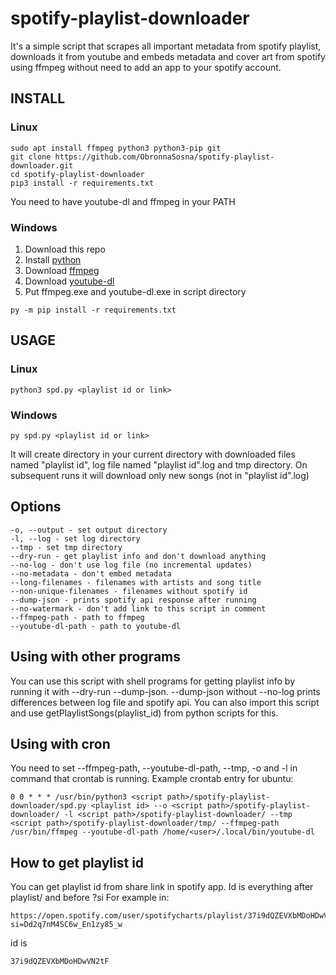 # spotify-playlist-downloader
It's a simple script that scrapes all important metadata from spotify playlist, downloads it from youtube and embeds metadata and cover art from spotify using ffmpeg without need to add an app to your spotify account.
## INSTALL
### Linux
```
sudo apt install ffmpeg python3 python3-pip git
git clone https://github.com/ObronnaSosna/spotify-playlist-downloader.git
cd spotify-playlist-downloader
pip3 install -r requirements.txt
```
You need to have youtube-dl and ffmpeg in your PATH
### Windows
1. Download this repo
2. Install [python](https://www.python.org/downloads/)
3. Download [ffmpeg](https://ffmpeg.org/download.html)
4. Download [youtube-dl](http://ytdl-org.github.io/youtube-dl/download.html)
5. Put ffmpeg.exe and youtube-dl.exe in script directory
```
py -m pip install -r requirements.txt

```
## USAGE
### Linux
```
python3 spd.py <playlist id or link>
```
### Windows
```
py spd.py <playlist id or link>
```
It will create directory in your current directory with downloaded files named "playlist id", log file named "playlist id".log and tmp directory.
On subsequent runs it will download only new songs (not in "playlist id".log)
## Options
```
-o, --output - set output directory
-l, --log - set log directory
--tmp - set tmp directory
--dry-run - get playlist info and don't download anything
--no-log - don't use log file (no incremental updates)
--no-metadata - don't embed metadata
--long-filenames - filenames with artists and song title
--non-unique-filenames - filenames without spotify id
--dump-json - prints spotify api response after running
--no-watermark - don't add link to this script in comment
--ffmpeg-path - path to ffmpeg
--youtube-dl-path - path to youtube-dl
```
## Using with other programs
You can use this script with shell programs for getting playlist info by running it with --dry-run --dump-json.
--dump-json without --no-log prints differences between log file and spotify api. 
You can also import this script and use getPlaylistSongs(playlist_id) from python scripts for this.
## Using with cron
You need to set --ffmpeg-path, --youtube-dl-path, --tmp, -o and -l in command that crontab is running.
Example crontab entry for ubuntu:
```
0 0 * * * /usr/bin/python3 <script path>/spotify-playlist-downloader/spd.py <playlist id> --o <script path>/spotify-playlist-downloader/ -l <script path>/spotify-playlist-downloader/ --tmp <script path>/spotify-playlist-downloader/tmp/ --ffmpeg-path /usr/bin/ffmpeg --youtube-dl-path /home/<user>/.local/bin/youtube-dl
```
## How to get playlist id
You can get playlist id from share link in spotify app. Id is everything after playlist/ and before ?si
For example in:
```
https://open.spotify.com/user/spotifycharts/playlist/37i9dQZEVXbMDoHDwVN2tF?si=Dd2q7nM4SC6w_En1zy85_w
```
id is
```
37i9dQZEVXbMDoHDwVN2tF
```
